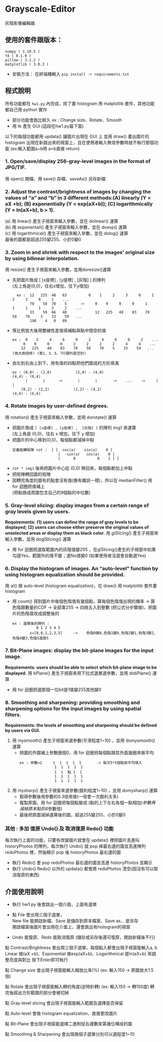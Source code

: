 # Grayscale-Editor
灰階影像編輯器

## 使用的套件跟版本：
```
numpy ( 1.18.5 )
tk ( 0.1.0 )
pillow ( 3.1.2 )
matplotlib ( 3.0.3 )
```
* 安裝方法：
	在終端機輸入  `pip install -r requirements.txt`

## 程式說明
所有功能都在 `hw1.py` 內完成，除了畫 histogram 用 matplotlib 套件，其他功能都自己用 python 實作<br>
* 部分功能會跑比較久 ex : Change size、Rotate、Smooth<br>
* 用 tk 產生 GUI (這段在hw1.py最下面)<br>
	
以下的每個功能都用 updata() 讓圖片出現在 GUI 上 並用 draw() 畫出圖片的 histogram 出現在新跳出來的視窗上，且在使用者輸入無效參數時就不執行那個功能 (ex:輸入範圍a~b時 a>b直接 return)<br>
	
	
### 1. Open/save/display 256-gray-level images in the format of JPG/TIF. 

用 open() 開檔、用 save() 存檔、saveAs() 另存新檔

### 2. Adjust the contrast/brightness of images by changing the values of “a” and “b” in 3 different methods:(A) linearly (Y = aX +b); (B) exponentially (Y = exp(aX+b)); (C) logarithmically (Y = ln(aX+b), b > 1). 
(a) 用 linear() 產生子視窗來輸入參數，並在 dolinear() 運算<br>
(b) 用 exponentail() 產生子視窗來輸入參數，並在 doexp() 運算<br>
(c) 用 logarithmical() 產生子視窗來輸入參數，並在 dolog() 運算<br>
最後的圖都是超過255變255、小於0變0

### 3. Zoom in and shrink with respect to the images' original size by using bilinear interpolation.
用 resize() 產生子視窗來輸入參數，並用doresize()運算
* 先把圖片換成 [ [x座標] , [y座標] ,  [灰階] ] 的陣列 <br>
  (左上角是(0,0)，往右x增加，往下y增加)   
	```
	  ex :  12   225  48   83  	       0    1     2     3     0     1     2     3     0     1    ...
	        78    58  78    5      ->     0    0     0     0     1     1     1     1     2     2    ...
	        33    59  66   40		      12   225   48    83    78    58    78     5    33    59   ...
	        198    4   0   89				 
	```
* 等比例放大後用雙線性差值填補點與點中間空的值
	```
  ex :  0    2     4     6     0     2     4     6     0     2    ...        
         0    0     0     0     2     2     2     2     4     4    ...
        12   225    48    83    78    58    78    5    33    59   ...
  (放大兩倍時) (第1、3、5、7行跟列是空的)
    ```   
* 由左到右由上到下，用有值的四點把他們圍成的方形填滿
	```
  ex : (0,0) - (2,0)           (2,0) - (4,0)  		             (4,4) - (6,4)
          |       |      ->       |       |       ->    ...    ->     |       |       
        (0,2) - (2,2)           (2,2) - (4,2)                       (4,6) - (6,6)
    ```
### 4. Rotate images by user-defined degrees. 
用 rotation() 產生子視窗來輸入參數，並用 dorotate() 運算<br>
* 把圖片換成 `[ [x座標] , [y座標] ,  [灰階] ]` 的陣列 img1 來運算  <br>
(左上角是 (0,0)，往右 x 增加，往下 y 增加)
* 把圖片的中心移到(0,0)，每個點都減掉中點
	```
	定義旋轉矩陣 rot :  [ [  cos(a)    sin(a)    0 ]
	                     [  -sin(a)   cos(a)    0 ]
	                     [      0          0    1 ] ]
	```
* `rot * img1` 後再把圖片中心從 (0,0) 移回來，每個點都加上中點
* 把矩陣轉回圖的矩陣
* 因轉完角度的圖有的點會沒有值(像有雜訊一樣)，所以在 medianFilter() 用 for 迴圈把值補上<br>
 (把點換成周圍包含自己的9個點的中位數)

### 5. Gray-level slicing: display images from a certain range of gray levels given by users.
**Requirements:**
**(1) users can define the range of gray levels to be displayed;**
**(2) users can choose either preserve the original values of unselected areas or display them as black color.**
用 glSlicing() 產生子視窗來輸入參數，並用 doglSlicing() 運算<br>
* 用 for 迴圈把選取範圍內的灰階值變255 ，在glSlicing()產生的子視窗中如果勾選Yes，範圍外的值不變；選No值變0 (如果使用者沒選會自動選Yes)

### 6. Display the histogram of images. An “auto-level” function by using histogram equalization should be provided.
用 al() 做 auto-level (histogram equalization)，在 draw() 用 matplotlib 套件畫 histogram
* 用 count() 得到圖片中每個色階值有幾個點，算每個色階值出現的機率 -> 算色階跟數量的CDF -> 全部乘255 -> 四捨五入到整數  (把公式分步驟做)，把圖片的色階值改成調整後的
	```
	ex : 運算後的陣列 :
		       0 1 2 3 4 5
	      	s=[0,0,1,2,3,5]     ->    色階0變0,色階1變0,色階2變1,色階3變2,色階4變3,色階5還是5
	```
### 7. Bit-Plane images: display the bit-plane images for the input image.
**Requirements: users should be able to select which bit-plane image to be displayed.**
用 bPlane() 產生子視窗來用下拉式選單選參數，並用 dobPlane() 運算
* 用 for 迴圈把選那個一位bit是1值變255其他變0

### 8. Smoothing and sharpening: providing smoothing and sharpening options for the input images by using spatial filters. 
**Requirements: the levels of smoothing and sharpening should be defined by users via GUI.**

1. 用 mysmooth() 產生子視窗來選參數(平滑程度1~10) ，並用 domysmooth() 運算
  	* 把圖的外圍補上參數圈個0，用 for 迴圈把每個點跟其外面幾圈來做平均
		```
		ex : 參數=2     1  1  1  1  1       -> 每次5*5個點取平均填入
	                    1  1  1  1  1
	                    1  1  點 1  1
		                1  1  1  1  1
		                1  1  1  1  1
		```
2. 用 mysharp() 產生子視窗來選參數(銳利程度1~10) ，並用 domysharp() 運算
	* 取得參數後用參數的0.3倍來做(一倍會一次銳利太多)
	* 複製原圖，用 for 迴圈把每個點變成 (點的上下左右各個一點相加)*參數再減掉原本點的4*參數倍)
	* 最後把原圖減掉運算後的圖，超過255變255、小於0變0
  

### 其他 : 多加 復原 Undo() 及 取消復原 Redo() 功能 
每次執行上面的功能，只要有改變圖片就會在 updata() 裡把圖片丟進叫historyPhotos 的陣列，每次執行 Undo() 就 pop 掉最右邊的圖並丟進陣列 redoPhotos 裡，然後顯示 pop 後 historyPhotos 最右邊的圖
* 執行 Redo() 會 pop redoPhotos 最右邊的圖並丟進 historyPhotos 並顯示
* 執行 Undo() Redo() 以外的 updata() 都會將 redoPhotos 清空(因沒有可以取消復原的東西)



## 介面使用說明
* 執行 hw1.py 後會跳出一個介面，上面有選單

* 點 File 會出現三個子選單，<br>
	New file 能開啟新檔、Save 是儲存到原本檔案、Save as... 是另存<br>
	開啟檔案後圖片會出現在介面上，還會跳出有histogram的視窗	

* Undo 能復原、Redo 能取消復原 (儲存或另存後還可復原，開啟新檔後不行)

點 Contrast/Brightness 會出現三個子選單，每個點入都會出現子視窗能輸入a, b
Linear 做(aX +b)、Exponential 做exp(aX+b)、Logarithmical 是ln(aX+b) 來調整亮度與對比
按下Enter即可執行

點 Change size 會出現子視窗能輸入縮放比率(%) (ex: 輸入150 -> 原圖放大1.5倍)

點 Rotate 會出現子視窗能輸入轉的角度(逆時針轉) (ex: 輸入150 -> 轉150度)
轉完後超出方形範圍的部分會被切掉

點 Gray-level slicing 會出現子視窗能輸入範圍及選擇是否保留

點 Auto-level 會做 histogram equalization，直接更改圖片

點 Bit-Plane 會出現子視窗能選擇二進制從右邊數來第幾位構成的圖

點 Smoothing & Sharpening 會出現兩個子選單分別可以選程度1~10

